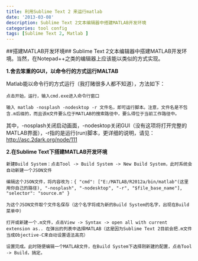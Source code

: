 ```yaml
---
title: 利用Sublime Text 2 来运行matlab
date: '2013-03-08'
description: Sublime Text 2文本编辑器中搭建MATLAB开发环境
categories: tool config
tags: [Sublime Text 2, Matlab ]
---
```


##搭建MATLAB开发环境##
Sublime Text 2文本编辑器中搭建MATLAB开发环境。当然，在Notepad++之类的编辑器上应该能以类似的方式实现。

**1.舍去笨重的GUI，以命令行的方式运行MALTAB**

Matlab能以命令行的方式运行（我打赌很多人都不知道），方法如下：

	点击开始，运行，输入cmd.exe进入命令行窗口

	输入 matlab -nosplash -nodesktop -r 文件名，即可运行脚本。注意，文件名是不包含.m后缀的，而且该m文件要么位于MATLAB的搜索路径中，要么得位于当前工作路径中。

其中，-nosplash关闭启动画面，-nodesktop关闭GUI（没有这项将打开完整的MATLAB界面），-r指的是运行(run)脚本，更详细的说明，请见：http://asc.2dark.org/node/111

**2.在Sublime Text下搭建MATLAB开发环境**

	新建Build System：点击Tool -> Build System -> New Build System，此时系统会自动新建一个JSON文件

	编辑这个JSON文件，将内容改为：{ "cmd": ["E:/MATLAB/R2012a/bin/matlab"(这里用你自己的路径), "-nosplash", "-nodesktop", "-r", "$file_base_name"], "selector": "source.m" }

	为这个JSON文件取个文件名保存（这个名字将成为新的Build System的名字，出现在Build菜单中）

	打开或新建一个.m文件，点击View -> Syntax -> open all with current extension as.. 在弹出的列表中选择MATLAB（这是因为Sublime Text 2目前会把.m文件当成Objective-C来自动设置语法高亮）

	设置完成。此时随便编辑一个MATLAB文件，在Build System下选择刚新建的配置，点击Tool -> Build，搞定。

